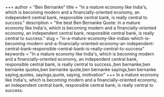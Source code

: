 +++
author = "Ben Bernanke"
title = "In a mature economy like India's, which is becoming modern and a financially-oriented economy, an independent central bank, responsible central bank, is really central to success."
description = "the best Ben Bernanke Quote: In a mature economy like India's, which is becoming modern and a financially-oriented economy, an independent central bank, responsible central bank, is really central to success."
slug = "in-a-mature-economy-like-indias-which-is-becoming-modern-and-a-financially-oriented-economy-an-independent-central-bank-responsible-central-bank-is-really-central-to-success"
keywords = "In a mature economy like India's, which is becoming modern and a financially-oriented economy, an independent central bank, responsible central bank, is really central to success.,ben bernanke,ben bernanke quotes,ben bernanke quote,ben bernanke sayings,ben bernanke saying,quotes, sayings,quote, saying, motivation"
+++
In a mature economy like India's, which is becoming modern and a financially-oriented economy, an independent central bank, responsible central bank, is really central to success.
